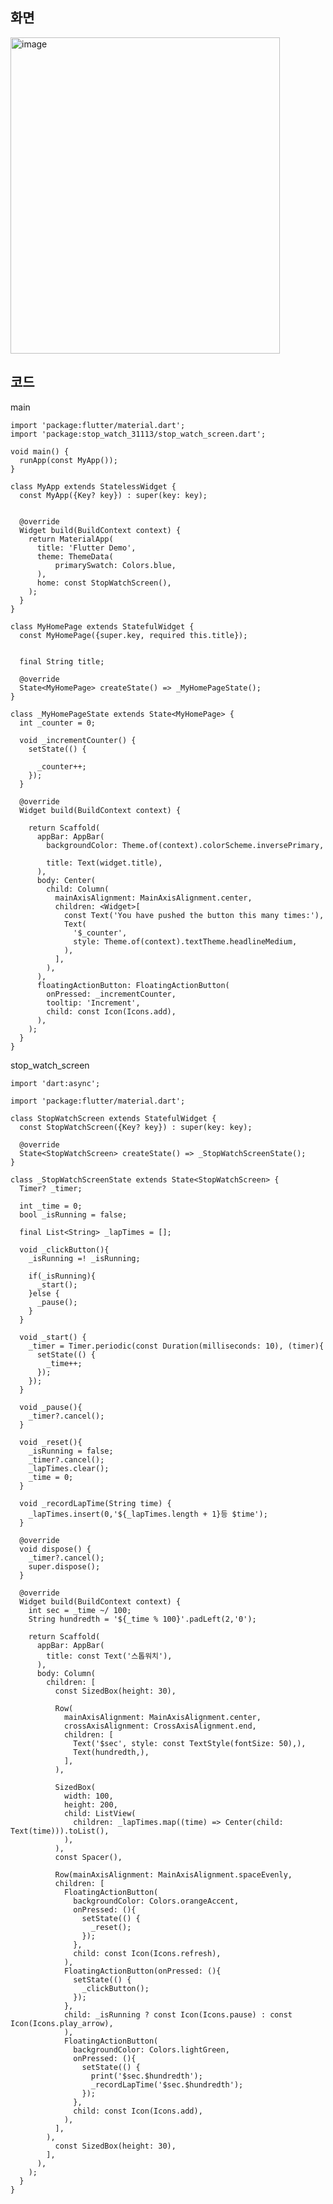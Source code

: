 ## 화면

<img width="431" height="506" alt="image" src="https://github.com/user-attachments/assets/30a975c9-c519-4016-a223-17a1d74f4363" />


## 코드

main

    import 'package:flutter/material.dart';
    import 'package:stop_watch_31113/stop_watch_screen.dart';
    
    void main() {
      runApp(const MyApp());
    }
    
    class MyApp extends StatelessWidget {
      const MyApp({Key? key}) : super(key: key);
    
    
      @override
      Widget build(BuildContext context) {
        return MaterialApp(
          title: 'Flutter Demo',
          theme: ThemeData(
              primarySwatch: Colors.blue,
          ),
          home: const StopWatchScreen(),
        );
      }
    }
    
    class MyHomePage extends StatefulWidget {
      const MyHomePage({super.key, required this.title});
    
    
      final String title;
    
      @override
      State<MyHomePage> createState() => _MyHomePageState();
    }
    
    class _MyHomePageState extends State<MyHomePage> {
      int _counter = 0;
    
      void _incrementCounter() {
        setState(() {
    
          _counter++;
        });
      }
    
      @override
      Widget build(BuildContext context) {
    
        return Scaffold(
          appBar: AppBar(
            backgroundColor: Theme.of(context).colorScheme.inversePrimary,
    
            title: Text(widget.title),
          ),
          body: Center(
            child: Column(
              mainAxisAlignment: MainAxisAlignment.center,
              children: <Widget>[
                const Text('You have pushed the button this many times:'),
                Text(
                  '$_counter',
                  style: Theme.of(context).textTheme.headlineMedium,
                ),
              ],
            ),
          ),
          floatingActionButton: FloatingActionButton(
            onPressed: _incrementCounter,
            tooltip: 'Increment',
            child: const Icon(Icons.add),
          ),
        );
      }
    }


stop_watch_screen

    import 'dart:async';
    
    import 'package:flutter/material.dart';
    
    class StopWatchScreen extends StatefulWidget {
      const StopWatchScreen({Key? key}) : super(key: key);
    
      @override
      State<StopWatchScreen> createState() => _StopWatchScreenState();
    }
    
    class _StopWatchScreenState extends State<StopWatchScreen> {
      Timer? _timer;
    
      int _time = 0;
      bool _isRunning = false;
    
      final List<String> _lapTimes = [];
    
      void _clickButton(){
        _isRunning =! _isRunning;
    
        if(_isRunning){
          _start();
        }else {
          _pause();
        }
      }
    
      void _start() {
        _timer = Timer.periodic(const Duration(milliseconds: 10), (timer){
          setState(() {
            _time++;
          });
        });
      }
    
      void _pause(){
        _timer?.cancel();
      }
    
      void _reset(){
        _isRunning = false;
        _timer?.cancel();
        _lapTimes.clear();
        _time = 0;
      }
    
      void _recordLapTime(String time) {
        _lapTimes.insert(0,'${_lapTimes.length + 1}등 $time');
      }
    
      @override
      void dispose() {
        _timer?.cancel();
        super.dispose();
      }
    
      @override
      Widget build(BuildContext context) {
        int sec = _time ~/ 100;
        String hundredth = '${_time % 100}'.padLeft(2,'0');
    
        return Scaffold(
          appBar: AppBar(
            title: const Text('스톱워치'),
          ),
          body: Column(
            children: [
              const SizedBox(height: 30),
    
              Row(
                mainAxisAlignment: MainAxisAlignment.center,
                crossAxisAlignment: CrossAxisAlignment.end,
                children: [
                  Text('$sec', style: const TextStyle(fontSize: 50),),
                  Text(hundredth,),
                ],
              ),
    
              SizedBox(
                width: 100,
                height: 200,
                child: ListView(
                  children: _lapTimes.map((time) => Center(child: Text(time))).toList(),
                ),
              ),
              const Spacer(),
    
              Row(mainAxisAlignment: MainAxisAlignment.spaceEvenly,
              children: [
                FloatingActionButton(
                  backgroundColor: Colors.orangeAccent,
                  onPressed: (){
                    setState(() {
                      _reset();
                    });
                  },
                  child: const Icon(Icons.refresh),
                ),
                FloatingActionButton(onPressed: (){
                  setState(() {
                    _clickButton();
                  });
                },
                child: _isRunning ? const Icon(Icons.pause) : const Icon(Icons.play_arrow),
                ),
                FloatingActionButton(
                  backgroundColor: Colors.lightGreen,
                  onPressed: (){
                    setState(() {
                      print('$sec.$hundredth');
                      _recordLapTime('$sec.$hundredth');
                    });
                  },
                  child: const Icon(Icons.add),
                ),
              ],
            ),
              const SizedBox(height: 30),
            ],
          ),
        );
      }
    }


